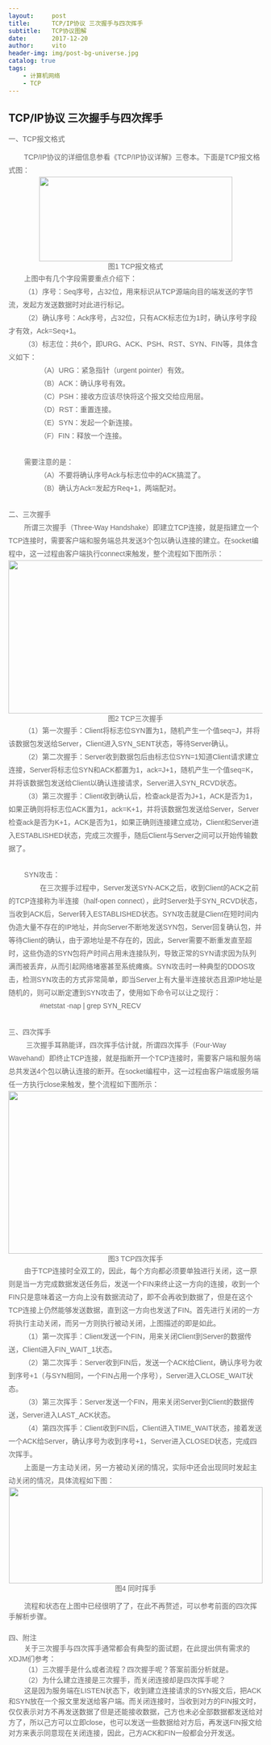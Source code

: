 ```yaml
---
layout:     post
title:      TCP/IP协议 三次握手与四次挥手
subtitle:   TCP协议图解
date:       2017-12-20
author:     vito
header-img: img/post-bg-universe.jpg
catalog: true
tags:
    - 计算机网络
    - TCP
---
```

<article>
    <h1 class="csdn_top">TCP/IP协议 三次握手与四次挥手</h1>
    <div class="article_bar clearfix">


<span style="color:rgb(102,102,102);font-family:'宋体', Arial;">一、TCP报文格式</span></p>
<span style="font-size:14px;line-height:26px;color:rgb(102,102,102);font-family:'宋体', Arial;">        TCP/IP协议的详细信息参看《TCP/IP协议详解》三卷本。下面是TCP报文格式图：</span><br style="font-size:14px;line-height:26px;color:rgb(102,102,102);font-family:'宋体', Arial;" /><div style="font-size:14px;line-height:26px;color:rgb(102,102,102);font-family:'宋体', Arial;text-align:center;">
<span style="line-height:1.5;"></span><span style="line-height:1.5;"><img src="http://blog.chinaunix.net/attachment/201304/7/22312037_1365321234nnNc.png" width="383" height="168" alt="" style="border:0px;" /><br />
图1 TCP报文格式</span></div>
<span style="font-size:14px;line-height:26px;color:rgb(102,102,102);font-family:'宋体', Arial;">        上图中有几个字段需要重点介绍下：</span><br style="font-size:14px;line-height:26px;color:rgb(102,102,102);font-family:'宋体', Arial;" /><span style="font-size:14px;line-height:26px;color:rgb(102,102,102);font-family:'宋体', Arial;">        （1）序号：Seq序号，占32位，用来标识从TCP源端向目的端发送的字节流，发起方发送数据时对此进行标记。</span><br style="font-size:14px;line-height:26px;color:rgb(102,102,102);font-family:'宋体', Arial;" /><span style="font-size:14px;line-height:26px;color:rgb(102,102,102);font-family:'宋体', Arial;">        （2）确认序号：Ack序号，占32位，只有ACK标志位为1时，确认序号字段才有效，Ack=Seq+1。</span><br style="font-size:14px;line-height:26px;color:rgb(102,102,102);font-family:'宋体', Arial;" /><span style="font-size:14px;line-height:26px;color:rgb(102,102,102);font-family:'宋体', Arial;">        （3）标志位：共6个，即URG、ACK、PSH、RST、SYN、FIN等，具体含义如下：</span><br style="font-size:14px;line-height:26px;color:rgb(102,102,102);font-family:'宋体', Arial;" /><span style="font-size:14px;line-height:26px;color:rgb(102,102,102);font-family:'宋体', Arial;">                （A）URG：紧急指针（urgent pointer）有效。</span><br style="font-size:14px;line-height:26px;color:rgb(102,102,102);font-family:'宋体', Arial;" /><span style="font-size:14px;line-height:26px;color:rgb(102,102,102);font-family:'宋体', Arial;">                （B）ACK：确认序号有效。</span><br style="font-size:14px;line-height:26px;color:rgb(102,102,102);font-family:'宋体', Arial;" /><span style="font-size:14px;line-height:26px;color:rgb(102,102,102);font-family:'宋体', Arial;">                （C）PSH：接收方应该尽快将这个报文交给应用层。</span><br style="font-size:14px;line-height:26px;color:rgb(102,102,102);font-family:'宋体', Arial;" /><span style="font-size:14px;line-height:26px;color:rgb(102,102,102);font-family:'宋体', Arial;">                （D）RST：重置连接。</span><br style="font-size:14px;line-height:26px;color:rgb(102,102,102);font-family:'宋体', Arial;" /><span style="font-size:14px;line-height:26px;color:rgb(102,102,102);font-family:'宋体', Arial;">                （E）SYN：发起一个新连接。</span><br style="font-size:14px;line-height:26px;color:rgb(102,102,102);font-family:'宋体', Arial;" /><span style="font-size:14px;line-height:26px;color:rgb(102,102,102);font-family:'宋体', Arial;">                （F）FIN：释放一个连接。</span><br style="font-size:14px;line-height:26px;color:rgb(102,102,102);font-family:'宋体', Arial;" /><br style="font-size:14px;line-height:26px;color:rgb(102,102,102);font-family:'宋体', Arial;" /><span style="font-size:14px;line-height:26px;color:rgb(102,102,102);font-family:'宋体', Arial;">        需要注意的是：</span><br style="font-size:14px;line-height:26px;color:rgb(102,102,102);font-family:'宋体', Arial;" /><span style="font-size:14px;line-height:26px;color:rgb(102,102,102);font-family:'宋体', Arial;">                （A）不要将确认序号Ack与标志位中的ACK搞混了。</span><br style="font-size:14px;line-height:26px;color:rgb(102,102,102);font-family:'宋体', Arial;" /><span style="font-size:14px;line-height:26px;color:rgb(102,102,102);font-family:'宋体', Arial;">                （B）确认方Ack=发起方Req+1，两端配对。 </span><br style="font-size:14px;line-height:26px;color:rgb(102,102,102);font-family:'宋体', Arial;" /><br style="font-size:14px;line-height:26px;color:rgb(102,102,102);font-family:'宋体', Arial;" /><span style="font-size:14px;line-height:26px;color:rgb(102,102,102);font-family:'宋体', Arial;">二、三次握手</span><br style="font-size:14px;line-height:26px;color:rgb(102,102,102);font-family:'宋体', Arial;" /><span style="font-size:14px;line-height:26px;color:rgb(102,102,102);font-family:'宋体', Arial;">        所谓三次握手（Three-Way Handshake）即建立TCP连接，就是指建立一个TCP连接时，需要客户端和服务端总共发送3个包以确认连接的建立。</span><span style="font-size:14px;line-height:26px;color:rgb(102,102,102);font-family:'宋体', Arial;">在socket编程中，</span><span style="font-size:14px;line-height:26px;color:rgb(102,102,102);font-family:'宋体', Arial;">这一过程由客户端执行connect来触发，整个流程如下图所示：</span><br style="font-size:14px;line-height:26px;color:rgb(102,102,102);font-family:'宋体', Arial;" /><div style="font-size:14px;line-height:26px;color:rgb(102,102,102);font-family:'宋体', Arial;text-align:center;">
<span style="line-height:1.5;"></span><span style="line-height:1.5;"><img src="http://blog.chinaunix.net/attachment/201304/8/22312037_1365405910EROI.png" width="517" height="304" alt="" style="border:0px;" /><br />
图2 TCP三次握手</span></div>
<span style="font-size:14px;line-height:26px;color:rgb(102,102,102);font-family:'宋体', Arial;">        （1）第一次握手：Client将标志位SYN置为1，随机产生一个值seq=J，并将该数据包发送给Server，Client进入SYN_SENT状态，等待Server确认。</span><br style="font-size:14px;line-height:26px;color:rgb(102,102,102);font-family:'宋体', Arial;" /><span style="font-size:14px;line-height:26px;color:rgb(102,102,102);font-family:'宋体', Arial;">        （2）第二次握手：Server收到数据包后由标志位SYN=1知道Client请求建立连接，Server将标志位SYN和ACK都置为1，ack=J+1，随机产生一个值seq=K，并将该数据包发送给Client以确认连接请求，Server进入SYN_RCVD状态。</span><br style="font-size:14px;line-height:26px;color:rgb(102,102,102);font-family:'宋体', Arial;" /><span style="font-size:14px;line-height:26px;color:rgb(102,102,102);font-family:'宋体', Arial;">        （3）第三次握手：Client收到确认后，检查ack是否为J+1，ACK是否为1，如果正确则将标志位ACK置为1，ack=K+1，并将该数据包发送给Server，Server检查ack是否为K+1，ACK是否为1，如果正确则连接建立成功，Client和Server进入ESTABLISHED状态，完成三次握手，随后Client与Server之间可以开始传输数据了。</span><br style="font-size:14px;line-height:26px;color:rgb(102,102,102);font-family:'宋体', Arial;" /><span style="font-size:14px;line-height:26px;color:rgb(102,102,102);font-family:'宋体', Arial;">        </span><br style="font-size:14px;line-height:26px;color:rgb(102,102,102);font-family:'宋体', Arial;" /><span style="font-size:14px;line-height:26px;color:rgb(102,102,102);font-family:'宋体', Arial;">        SYN攻击：</span><br style="font-size:14px;line-height:26px;color:rgb(102,102,102);font-family:'宋体', Arial;" /><span style="font-size:14px;line-height:26px;color:rgb(102,102,102);font-family:'宋体', Arial;">                在三次握手过程中，Server发送SYN-ACK之后，收到Client的ACK之前的TCP连接称为半连接（half-open connect），此时Server处于SYN_RCVD状态，当收到ACK后，Server转入ESTABLISHED状态。SYN攻击就是Client在短时间内伪造大量不存在的IP地址，并向Server不断地发送SYN包，Server回复确认包，并等待Client的确认，由于源地址是不存在的，因此，Server需要不断重发直至超时，这些伪造的SYN包将产时间占用未连接队列，导致正常的SYN请求因为队列满而被丢弃，从而引起网络堵塞甚至系统瘫痪。SYN攻击时一种典型的DDOS攻击，检测SYN攻击的方式非常简单，即当Server上有大量半连接状态且源IP地址是随机的，则可以断定遭到SYN攻击了，使用如下命令可以让之现行：</span><br style="font-size:14px;line-height:26px;color:rgb(102,102,102);font-family:'宋体', Arial;" /><span style="font-size:14px;line-height:26px;color:rgb(102,102,102);font-family:'宋体', Arial;">                #netstat -nap | grep SYN_RECV</span><br style="font-size:14px;line-height:26px;color:rgb(102,102,102);font-family:'宋体', Arial;" /><br style="font-size:14px;line-height:26px;color:rgb(102,102,102);font-family:'宋体', Arial;" /><span style="font-size:14px;line-height:26px;color:rgb(102,102,102);font-family:'宋体', Arial;">三、四次挥手</span><br style="font-size:14px;line-height:26px;color:rgb(102,102,102);font-family:'宋体', Arial;" /><span style="font-size:14px;line-height:26px;color:rgb(102,102,102);font-family:'宋体', Arial;">         三次握手耳熟能详，四次挥手估计就</span><img src="http://blog.chinaunix.net/kindeditor/plugins/emoticons/images/20.gif" border="0" alt="" style="border:0px;font-size:14px;line-height:26px;color:rgb(102,102,102);font-family:'宋体', Arial;" /><span style="font-size:14px;line-height:26px;color:rgb(102,102,102);font-family:'宋体', Arial;">，</span><span style="font-size:14px;line-height:26px;color:rgb(102,102,102);font-family:'宋体', Arial;">所谓四次挥手（Four-Way
Wavehand</span><span style="font-size:14px;line-height:26px;color:rgb(102,102,102);font-family:'宋体', Arial;">）即终止TCP连接，就是指断开一个TCP连接时，需要客户端和服务端总共发送4个包以确认连接的断开。</span><span style="font-size:14px;line-height:26px;color:rgb(102,102,102);font-family:'宋体', Arial;">在socket编程中，</span><span style="font-size:14px;line-height:26px;color:rgb(102,102,102);font-family:'宋体', Arial;">这一过程</span><span style="font-size:14px;line-height:26px;color:rgb(102,102,102);font-family:'宋体', Arial;">由客户端或服务端任一方执行close来触发，整个流程如下图所示：</span><br style="font-size:14px;line-height:26px;color:rgb(102,102,102);font-family:'宋体', Arial;" /><div style="font-size:14px;line-height:26px;color:rgb(102,102,102);font-family:'宋体', Arial;text-align:center;">
<span style="line-height:1.5;"></span><span style="line-height:1.5;"><img src="http://blog.chinaunix.net/attachment/201304/9/22312037_1365503104wDR0.png" width="507" height="323" alt="" style="border:0px;" /><br />
图3 TCP四次挥手</span></div>
<span style="font-size:14px;line-height:26px;color:rgb(102,102,102);font-family:'宋体', Arial;">    </span><span style="font-size:14px;line-height:26px;color:rgb(102,102,102);font-family:'宋体', Arial;">    由于TCP连接时全双工的，因此，每个方向都必须要单独进行关闭，这一原则是当一方完成数据发送任务后，发送一个FIN来终止这一方向的连接，收到一个FIN只是意味着这一方向上没有数据流动了，即不会再收到数据了，但是在这个TCP连接上仍然能够发送数据，直到这一方向也发送了FIN。首先进行关闭的一方将执行主动关闭，而另一方则执行被动关闭，上图描述的即是如此。<br />
        （1）第一次挥手：Client发送一个FIN，用来关闭Client到Server的数据传送，Client进入FIN_WAIT_1状态</span><span style="font-size:14px;line-height:26px;color:rgb(102,102,102);font-family:'宋体', Arial;">。</span><br style="font-size:14px;line-height:26px;color:rgb(102,102,102);font-family:'宋体', Arial;" /><span style="font-size:14px;line-height:26px;color:rgb(102,102,102);font-family:'宋体', Arial;"></span><span style="font-size:14px;line-height:26px;color:rgb(102,102,102);font-family:'宋体', Arial;">    </span><span style="font-size:14px;line-height:26px;color:rgb(102,102,102);font-family:'宋体', Arial;"> 
  （2）第二次挥手：Server收到FIN后</span><span style="font-size:14px;line-height:26px;color:rgb(102,102,102);font-family:'宋体', Arial;">，发送一个ACK给Client，确认序号为收到序号+1（与SYN相同，一个FIN占用一个序号），Server进入CLOSE_WAIT状态</span><span style="font-size:14px;line-height:26px;color:rgb(102,102,102);font-family:'宋体', Arial;">。<br />
        <span>（3）第三次挥手：Server发送一个FIN</span><span>，用来关闭Server到Client的数据传送，Server进入LAST_ACK状态</span><span>。</span></span><br style="font-size:14px;line-height:26px;color:rgb(102,102,102);font-family:'宋体', Arial;" /><span style="font-size:14px;line-height:26px;color:rgb(102,102,102);font-family:'宋体', Arial;"></span><span style="font-size:14px;line-height:26px;color:rgb(102,102,102);font-family:'宋体', Arial;">    </span><span style="font-size:14px;line-height:26px;color:rgb(102,102,102);font-family:'宋体', Arial;"> 
  （4）第四次挥手：Client收到FIN后，<span>Client进入TIME_WAIT状态，接着</span>发送一个ACK给Server，确认序号为收到序号+1</span><span style="font-size:14px;line-height:26px;color:rgb(102,102,102);font-family:'宋体', Arial;">，</span><span style="font-size:14px;line-height:26px;color:rgb(102,102,102);font-family:'宋体', Arial;">Server进入CLOSED状态，</span><span style="font-size:14px;line-height:26px;color:rgb(102,102,102);font-family:'宋体', Arial;">完成四次挥手。</span><br style="font-size:14px;line-height:26px;color:rgb(102,102,102);font-family:'宋体', Arial;" /><span style="font-size:14px;line-height:26px;color:rgb(102,102,102);font-family:'宋体', Arial;">        上面是一方主动关闭，另一方被动关闭的情况，实际中还会出现同时发起主动关闭的情况，具体流程如下图：</span><br style="font-size:14px;line-height:26px;color:rgb(102,102,102);font-family:'宋体', Arial;" /><div style="font-size:14px;line-height:26px;color:rgb(102,102,102);font-family:'宋体', Arial;text-align:center;">
<span style="line-height:1.5;"></span><span style="line-height:1.5;"><img src="http://blog.chinaunix.net/attachment/201304/10/22312037_13655617062cGr.png" width="503" height="191" alt="" style="border:0px;" /><br />
图4 同时挥手<br /></span>
<div style="text-align:left;"><span style="line-height:1.5;"></span><span style="line-height:1.5;">        流程和状态在上图中已经很明了了，在此不再赘述，可以参考前面的四次挥手解析步骤。<br /><br /><span>四、附注</span><br />
        关于三次握手与四次挥手通常都会有典型的面试题，在此提出供有需求的XDJM们参考：<br />
        （1）三次握手是什么或者流程？四次握手呢？答案前面分析就是。<br />
        （2）为什么建立连接是三次握手，而关闭连接却是四次挥手呢？<br />
        这是因为服务端在LISTEN状态下，收到建立连接请求的SYN报文后，把ACK和SYN放在一个报文里发送给客户端。而关闭连接时，当收到对方的FIN报文时，仅仅表示对方不再发送数据了但是还能接收数据，己方也未必全部数据都发送给对方了，所以己方可以立即close，也可以发送一些数据给对方后，再发送FIN报文给对方来表示同意现在关闭连接，因此，己方ACK和FIN一般都会分开发送。</span></div>
</div>
                </div>
</article>
